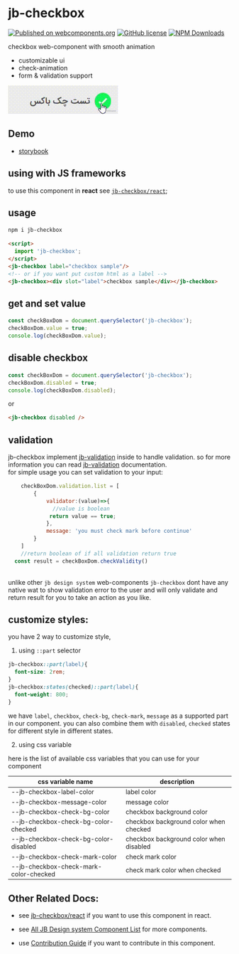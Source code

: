# jb-checkbox

[![Published on webcomponents.org](https://img.shields.io/badge/webcomponents.org-published-blue.svg)](https://www.webcomponents.org/element/jb-checkbox)
[![GitHub license](https://img.shields.io/badge/license-MIT-brightgreen.svg)](https://raw.githubusercontent.com/javadbat/jb-checkbox/main/LICENSE)
[![NPM Downloads](https://img.shields.io/npm/dw/jb-checkbox)](https://www.npmjs.com/package/jb-checkbox)

checkbox web-component with smooth animation

- customizable ui
- check-animation
- form & validation support

![demo](demo-gif.gif)

## Demo

- [storybook](https://javadbat.github.io/design-system/?path=/docs/components-form-elements-jbcheckbox)

## using with JS frameworks

to use this component in **react** see [`jb-checkbox/react`](https://github.com/javadbat/jb-checkbox/tree/main/react);

## usage

```sh
npm i jb-checkbox
```

```HTML
<script>
  import 'jb-checkbox';
</script>
<jb-checkbox label="checkbox sample"/>
<!-- or if you want put custom html as a label -->
<jb-checkbox><div slot="label">checkbox sample</div></jb-checkbox>
```
## get and set value

```javascript
const checkBoxDom = document.querySelector('jb-checkbox');
checkBoxDom.value = true;
console.log(checkBoxDom.value);
```
## disable checkbox

```javascript
const checkBoxDom = document.querySelector('jb-checkbox');
checkBoxDom.disabled = true;
console.log(checkBoxDom.disabled);
```
or

```html
<jb-checkbox disabled />
```

## validation

jb-checkbox implement  [jb-validation](https://github.com/javadbat/jb-validation) inside to handle validation. so for more information you can read [jb-validation](https://github.com/javadbat/jb-validation) documentation.  
for simple usage you can set validation to your input:

```js
    checkBoxDom.validation.list = [
        {
            validator:(value)=>{
              //value is boolean
             return value == true;
            },
            message: 'you must check mark before continue'
        }
    ]
    //return boolean of if all validation return true
  const result = checkBoxDom.checkValidity()
    
```
unlike other `jb design system` web-components `jb-checkbox` dont have any native wat to show validation error to the user and will only validate and return result for you to take an action as you like.

## customize styles:

you have 2 way to customize style,
1. using `::part` selector
```css
jb-checkbox::part(label){
  font-size: 2rem;
}
jb-checkbox:states(checked)::part(label){
  font-weight: 800;
}
```
we have `label`, `checkbox`, `check-bg`, `check-mark`, `message` as a supported part in our component. you can also combine them with `disabled`, `checked` states for different style in different states.

2. using css variable

here is the list of available css variables that you can use for your component

| css variable name                      | description                                      |
| -------------                          | -------------                                    |
| --jb-checkbox-label-color              | label color                                      |
| --jb-checkbox-message-color            | message color                                    |
| --jb-checkbox-check-bg-color           | checkbox background color                        |
| --jb-checkbox-check-bg-color-checked   | checkbox background color when checked           |
| --jb-checkbox-check-bg-color-disabled  | checkbox background color when disabled          |
| --jb-checkbox-check-mark-color         | check mark color                                 |
| --jb-checkbox-check-mark-color-checked | check mark color when checked                    |

## Other Related Docs:

- see [jb-checkbox/react](https://github.com/javadbat/jb-checkbox/tree/main/react) if you want to use this component in react.

- see [All JB Design system Component List](https://javadbat.github.io/design-system/) for more components.

- use [Contribution Guide](https://github.com/javadbat/design-system/blob/main/docs/contribution-guide.md) if you want to contribute in this component.


